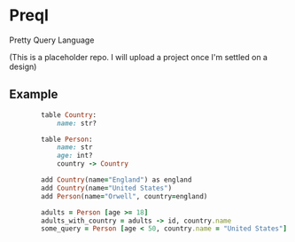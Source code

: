 # Preql
Pretty Query Language

(This is a placeholder repo. I will upload a project once I'm settled on a design)

## Example

```ruby
        table Country:
            name: str?

        table Person:
            name: str
            age: int?
            country -> Country

        add Country(name="England") as england
        add Country(name="United States")
        add Person(name="Orwell", country=england)

        adults = Person [age >= 18]
        adults_with_country = adults -> id, country.name
        some_query = Person [age < 50, country.name = "United States"] -> id, name 
```
